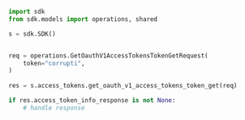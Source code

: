 <!-- Start SDK Example Usage -->
```python
import sdk
from sdk.models import operations, shared

s = sdk.SDK()


req = operations.GetOauthV1AccessTokensTokenGetRequest(
    token="corrupti",
)
    
res = s.access_tokens.get_oauth_v1_access_tokens_token_get(req)

if res.access_token_info_response is not None:
    # handle response
```
<!-- End SDK Example Usage -->